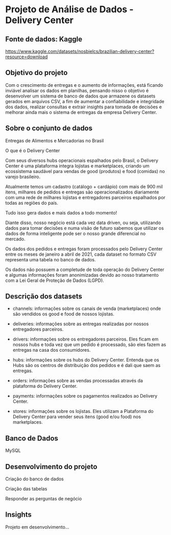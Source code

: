 # Projeto de Análise de Dados - Delivery Center

## Fonte de dados: Kaggle
https://www.kaggle.com/datasets/nosbielcs/brazilian-delivery-center?resource=download

## Objetivo do projeto
Com o crescimento de entregas e o aumento de informações, está ficando inviável analisar os dados em planilhas, pensando nisso o objetivo é desenvolver um sistema de banco de dados que armazene os datasets gerados em arquivos CSV, a fim de aumentar a confiabilidade e integridade dos dados, realizar consultas e extrair insights para tomada de decisões e melhorar ainda mais o sistema de entregas da empresa Delivery Center.

## Sobre o conjunto de dados
Entregas de Alimentos e Mercadorias no Brasil

O que é o Delivery Center

Com seus diversos hubs operacionais espalhados pelo Brasil, o Delivery Center é uma plataforma integra lojistas e marketplaces, criando um ecossistema saudável para vendas de good (produtos) e food (comidas) no varejo brasileiro.

Atualmente temos um cadastro (catálogo + cardápio) com mais de 900 mil itens, milhares de pedidos e entregas são operacionalizados diariamente com uma rede de milhares lojistas e entregadores parceiros espalhados por todas as regiões do país.

Tudo isso gera dados e mais dados a todo momento!

Diante disso, nosso negócio está cada vez data driven, ou seja, utilizando dados para tomar decisões e numa visão de futuro sabemos que utilizar os dados de forma inteligente pode ser o nosso grande diferencial no mercado.

Os dados dos pedidos e entregas foram processados pelo Delivery Center entre os meses de janeiro a abril de 2021, cada dataset no formato CSV representa uma tabela no banco de dados.

Os dados não possuem a completude de toda operação do Delivery Center e algumas informações foram anonimizadas devido ao nosso tratamento com a Lei Geral de Proteção de Dados (LGPD).

## Descrição dos datasets
* channels: informações sobre os canais de venda (marketplaces) onde são vendidos os good e food de nossos lojistas.

* deliveries: informações sobre as entregas realizadas por nossos entregadores parceiros.

* drivers: informações sobre os entregadores parceiros. Eles ficam em nossos hubs e toda vez que um pedido é processado, são eles fazem as entregas na casa dos consumidores.

* hubs: informações sobre os hubs do Delivery Center. Entenda que os Hubs são os centros de distribuição dos pedidos e é dali que saem as entregas.

* orders: informações sobre as vendas processadas através da plataforma do Delivery Center.

* payments: informações sobre os pagamentos realizados ao Delivery Center.

* stores: informações sobre os lojistas. Eles utilizam a Plataforma do Delivery Center para vender seus itens (good e/ou food) nos marketplaces.

## Banco de Dados
MySQL

## Desenvolvimento do projeto
Criação do banco de dados

Criação das tabelas

Responder as perguntas de negócio

## Insights

Projeto em desenvolvimento...
